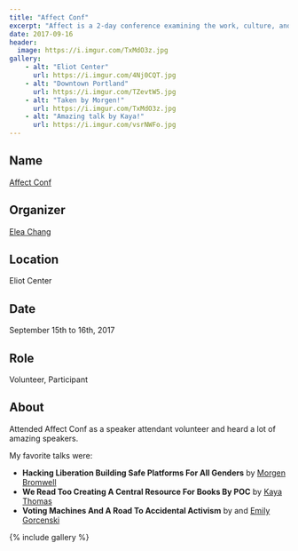```yaml
---
title: "Affect Conf"
excerpt: "Affect is a 2-day conference examining the work, culture, and design of social change."
date: 2017-09-16
header:
  image: https://i.imgur.com/TxMdO3z.jpg
gallery:
    - alt: "Eliot Center"
      url: https://i.imgur.com/4Nj0CQT.jpg
    - alt: "Downtown Portland"
      url: https://i.imgur.com/TZevtW5.jpg
    - alt: "Taken by Morgen!"
      url: https://i.imgur.com/TxMdO3z.jpg
    - alt: "Amazing talk by Kaya!"
      url: https://i.imgur.com/vsrNWFo.jpg
---
```


## Name

<a title="Affect Conf" href="https://affectconf.com/" target="_blank" rel="noopener">Affect Conf</a>

## Organizer

[Elea Chang](http://twitter.com/elea)

## Location

Eliot Center

## Date

September 15th to 16th, 2017

## Role

Volunteer, Participant

## About

Attended Affect Conf as a speaker attendant volunteer and heard a lot of amazing speakers.

My favorite talks were:

- **Hacking Liberation Building Safe Platforms For All Genders** by [Morgen Bromwell](https://twitter.com/MorgenBromell)
- **We Read Too Creating A Central Resource For Books By POC** by [Kaya Thomas](https://twitter.com/kthomas901)
- **Voting Machines And A Road To Accidental Activism** by and [Emily Gorcenski](https://twitter.com/EmilyGorcenski)

{% include gallery %}